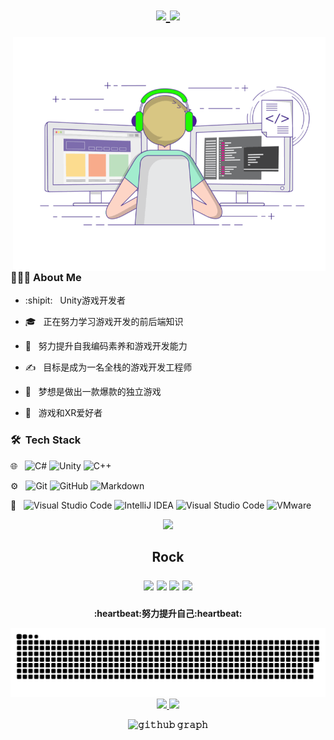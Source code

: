 <h1 align="center"> 
    <a href="https://azurebubble.github.io/"> 
    	<img src="https://readme-typing-svg.herokuapp.com/?lines=Debug.Log(%22Hello%2C%20World!%22);祝您今天愉快呀!&center=true&size=27"> 
        <img src="https://readme-typing-svg.herokuapp.com?color=%2336BCF7&center=true&vCenter=true&width=600&lines=Hi+there+🎉+I+am+Rock+Welcome+to+My+Profile!">
    </a> 
</h1>

<img align="right" alt="GIF" src="https://raw.githubusercontent.com/devSouvik/devSouvik/master/gif3.gif" width="500"/>

<h3> 👨🏻‍💻 About Me </h3>

- :shipit: &nbsp; Unity游戏开发者

- 🎓 &nbsp; 正在努力学习游戏开发的前后端知识

- 🚀 &nbsp; 努力提升自我编码素养和游戏开发能力

- ✍️ &nbsp; 目标是成为一名全栈的游戏开发工程师

- 🎡 &nbsp; 梦想是做出一款爆款的独立游戏

- 🔱 &nbsp; 游戏和XR爱好者

  

<h3> 🛠 &nbsp;Tech Stack</h3>

🌐 &nbsp;
![C#](https://img.shields.io/badge/-C%20Sharp-333333?style=flat&logo=Csharp)
![Unity](https://img.shields.io/badge/-Unity-333333?style=flat&logo=unity)
![C++](https://img.shields.io/badge/-C%20++-333333?style=flat&logo=Cplusplus)

⚙️ &nbsp;
![Git](https://img.shields.io/badge/-Git-333333?style=flat&logo=git)
![GitHub](https://img.shields.io/badge/-GitHub-333333?style=flat&logo=github)
![Markdown](https://img.shields.io/badge/-Markdown-333333?style=flat&logo=markdown)

🔧 &nbsp;
![Visual Studio Code](https://img.shields.io/badge/-Visual%20Studio-333333?style=flat&logo=visual-studio&logoColor=31A8FF)
![IntelliJ IDEA](https://img.shields.io/badge/-IntelliJ%20IDEA-333333?style=flat&logo=intellijidea&logoColor=31A8FF)
![Visual Studio Code](https://img.shields.io/badge/-Visual%20Studio%20Code-333333?style=flat&logo=visual-studio-code&logoColor=007ACC)
![VMware](https://img.shields.io/badge/-VMware-333333?style=flat&logo=vmware)

<p align="center">
  <img width="140" src="https://cdn.jsdelivr.net/gh/AzureBubble/PicBed@main/img/HeadImage.jpg" />  
  <h2 align="center">Rock
      <b>
	<p align="center">
    	<img src="https://img.shields.io/badge/-Csharp-192133?style=flat-square&logo=csharp&logoColor=white" />
        <img src="https://img.shields.io/badge/-C++-192133?style=flat-square&logo=cplusplus&logoColor=white" />
      	<img src="https://img.shields.io/badge/-Unity-192133?style=flat-square&logo=unity&logoColor=white" />
     	<img src="https://img.shields.io/badge/-Git-192133?style=flat-square&logo=git&logoColor=white" />
  	</p>
</h2>
</p>




  <p align="center"> :heartbeat:努力提升自己:heartbeat:</p>
<picture>
  <source media="(prefers-color-scheme: dark)" srcset="https://raw.githubusercontent.com/AzureBubble/AzureBubble/output/github-contribution-grid-snake-dark.svg">
  <source media="(prefers-color-scheme: light)" srcset="https://raw.githubusercontent.com/AzureBubble/AzureBubble/output/github-contribution-grid-snake.svg">
  <img alt="github contribution grid snake animation" src="https://raw.githubusercontent.com/lxfriday/lxfriday/output/github-contribution-grid-snake.svg">
</picture>




<a href="https://azurebubble.github.io/">

<div align="center"> 
    <img height="137px" src="https://github-readme-stats.vercel.app/api?username=AzureBubble&hide_title=true&hide_border=true&show_icons=trueline_height=21&text_color=000&icon_color=000&bg_color=0,ea6161,ffc64d,fffc4d,52fa5a&theme=graywhite" /> 
     <img src="https://github-readme-stats.vercel.app/api/top-langs/?username=AzureBubble&hide_title=true&hide_border=true&layout=compact&langs_count=6&text_color=000&icon_color=fff&bg_color=0,52fa5a,4dfcff,c64dff&theme=graywhite" />

</a>

![𝚐𝚒𝚝𝚑𝚞𝚋 𝚐𝚛𝚊𝚙𝚑](https://github-readme-activity-graph.vercel.app/graph?username=AzureBubble&theme=react-dark&hide_border=true&area=true)
